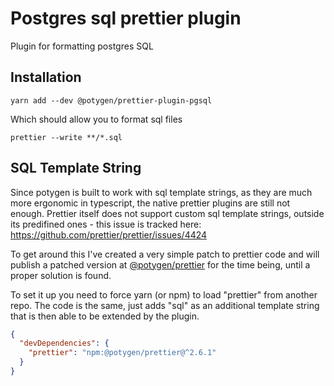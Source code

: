 # Postgres sql prettier plugin

Plugin for formatting postgres SQL

## Installation

```shell
yarn add --dev @potygen/prettier-plugin-pgsql
```

Which should allow you to format sql files

```shell
prettier --write **/*.sql
```

## SQL Template String

Since potygen is built to work with sql template strings, as they are much more ergonomic in typescript, the native prettier plugins are still not enough. Prettier itself does not support custom sql template strings, outside its predifined ones - this issue is tracked here: https://github.com/prettier/prettier/issues/4424

To get around this I've created a very simple patch to prettier code and will publish a patched version at [@potygen/prettier](http://npmjs.com/package/@potygen/prettier) for the time being, until a proper solution is found.

To set it up you need to force yarn (or npm) to load "prettier" from another repo. The code is the same, just adds "sql" as an additional template string that is then able to be extended by the plugin.

```json
{
  "devDependencies": {
    "prettier": "npm:@potygen/prettier@^2.6.1"
  }
}
```
